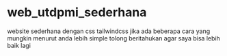 # web_utdpmi_sederhana
website sederhana dengan css tailwindcss
jika ada beberapa cara yang mungkin menurut anda lebih simple tolong beritahukan agar saya bisa lebih baik lagi

